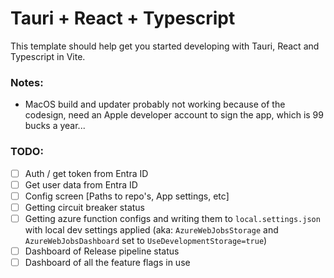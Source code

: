 # Tauri + React + Typescript

This template should help get you started developing with Tauri, React and Typescript in Vite.

### Notes:
- MacOS build and updater probably not working because of the codesign, need an Apple developer account to sign the app, which is 99 bucks a year...

### TODO:
 - [ ] Auth / get token from Entra ID
 - [ ] Get user data from Entra ID
 - [ ] Config screen [Paths to repo's, App settings, etc]
 - [ ] Getting circuit breaker status
 - [ ] Getting azure function configs and writing them to `local.settings.json` with local dev settings applied (aka: `AzureWebJobsStorage` and `AzureWebJobsDashboard` set to `UseDevelopmentStorage=true`)
 - [ ] Dashboard of Release pipeline status
 - [ ] Dashboard of all the feature flags in use
